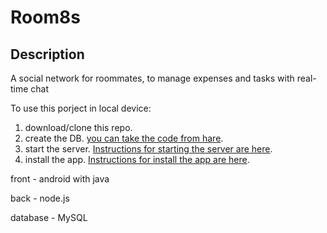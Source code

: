 # Room8s

## Description
A social network for roommates, to manage expenses and tasks with real-time chat

To use this porject in local device:

1. download/clone this repo.
1. create the DB. [you can take the code from hare](https://github.com/ShayGali/Room8s/blob/main/database/create%20table.sql).
1. start the server. [Instructions for starting the server are here](https://github.com/ShayGali/Room8s/blob/main/back/README.md).
1. install the app. [Instructions for install the app are here](https://github.com/ShayGali/Room8s/blob/main/front/README.md).

front - android with java

back - node.js

database - MySQL

